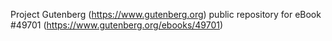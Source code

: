 Project Gutenberg (https://www.gutenberg.org) public repository for eBook #49701 (https://www.gutenberg.org/ebooks/49701)
